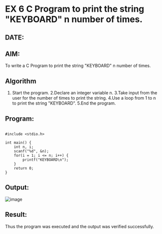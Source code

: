 # EX 6 C Program to print the string "KEYBOARD" n number of times.
## DATE: 
## AIM:
To write a C Program to print the string "KEYBOARD" n number of times.

## Algorithm
1. Start the program. 
2.Declare an integer variable n. 
3.Take input from the user for the number of times to print the string. 
4.Use a loop from 1 to n to print the string "KEYBOARD". 
5.End the program.  

## Program:
```

#include <stdio.h>

int main() {
    int n, i;
    scanf("%d", &n);
    for(i = 1; i <= n; i++) {
        printf("KEYBOARD\n");
    }
    return 0;
}
```

## Output:
![image](https://github.com/user-attachments/assets/1a3832a5-e59a-43a6-b2b4-1d46b28d8217)


## Result:
Thus the program was executed and the output was verified successfully.
